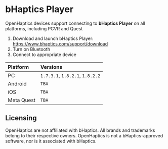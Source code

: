 # bHaptics Player

OpenHaptics devices support connecting to **bHaptics Player** on all platforms, including PCVR and Quest

1. Download and launch bHaptics Player: https://www.bhaptics.com/support/download
2. Turn on Bluetooth
3. Connect to appropriate device

| Platform   | Versions              |
| :--------- | :-------------------- |
| PC         | `1.7.3.1`, `1.8.2.1`, `1.8.2.2`  |
| Android    | `TBA`                 |
| iOS        | `TBA`                 |
| Meta Quest | `TBA`                 |

## Licensing

OpenHaptics are not affiliated with bHaptics. All brands and trademarks belong to their respective owners. OpenHaptics is not a bHaptics-approved software, nor is it associated with bHaptics.